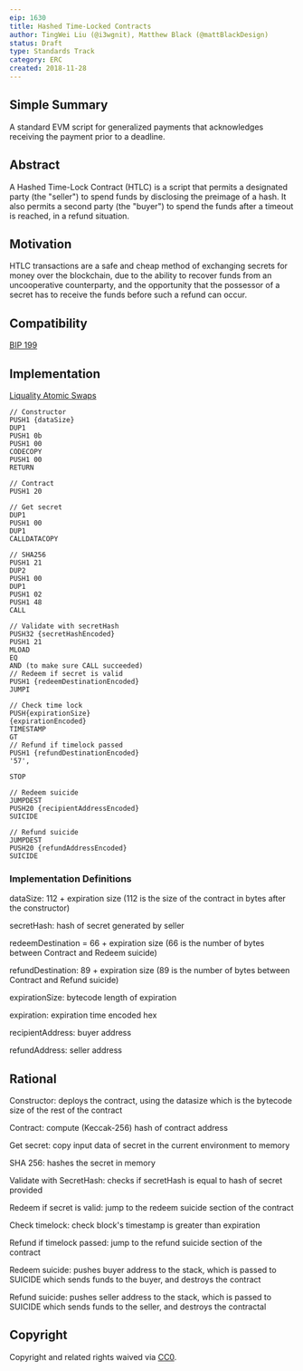 ```yaml
---
eip: 1630
title: Hashed Time-Locked Contracts
author: TingWei Liu (@i3wgnit), Matthew Black (@mattBlackDesign)
status: Draft
type: Standards Track
category: ERC
created: 2018-11-28
---
```


## Simple Summary

A standard EVM script for generalized payments that acknowledges receiving the payment prior to a deadline.

## Abstract

A Hashed Time-Lock Contract (HTLC) is a script that permits a designated party (the "seller") to spend funds by disclosing the preimage of a hash. It also permits a second party (the "buyer") to spend the funds after a timeout is reached, in a refund situation.

## Motivation

HTLC transactions are a safe and cheap method of exchanging secrets for money over the blockchain, due to the ability to recover funds from an uncooperative counterparty, and the opportunity that the possessor of a secret has to receive the funds before such a refund can occur.

## Compatibility

[BIP 199](https://github.com/bitcoin/bips/blob/master/bip-0199.mediawiki)

## Implementation

[Liquality Atomic Swaps](https://github.com/liquality/chainabstractionlayer/blob/master/src/providers/ethereum/EthereumSwapProvider.js#L8)


```
// Constructor
PUSH1 {dataSize}
DUP1
PUSH1 0b
PUSH1 00
CODECOPY
PUSH1 00
RETURN

// Contract
PUSH1 20

// Get secret
DUP1
PUSH1 00
DUP1
CALLDATACOPY

// SHA256
PUSH1 21
DUP2
PUSH1 00
DUP1
PUSH1 02
PUSH1 48
CALL

// Validate with secretHash
PUSH32 {secretHashEncoded}
PUSH1 21
MLOAD
EQ
AND (to make sure CALL succeeded)
// Redeem if secret is valid
PUSH1 {redeemDestinationEncoded}
JUMPI

// Check time lock
PUSH{expirationSize}
{expirationEncoded}
TIMESTAMP
GT
// Refund if timelock passed
PUSH1 {refundDestinationEncoded}
'57',

STOP

// Redeem suicide
JUMPDEST
PUSH20 {recipientAddressEncoded}
SUICIDE

// Refund suicide
JUMPDEST
PUSH20 {refundAddressEncoded}
SUICIDE
```

### Implementation Definitions

dataSize: 112 +  expiration size (112 is the size of the contract in bytes after the constructor)

secretHash: hash of secret generated by seller

redeemDestination = 66 + expiration size (66 is the number of bytes between Contract and Redeem suicide)

refundDestination: 89 + expiration size (89 is the number of bytes between Contract and Refund suicide)

expirationSize: bytecode length of expiration 

expiration: expiration time encoded hex

recipientAddress: buyer address
 
refundAddress: seller address


## Rational

Constructor: deploys the contract, using the datasize which is the bytecode size of the rest of the contract

Contract: compute (Keccak-256) hash of contract address

Get secret: copy input data of secret in the current environment to memory

SHA 256: hashes the secret in memory

Validate with SecretHash: checks if secretHash is equal to hash of secret provided

Redeem if secret is valid: jump to the redeem suicide section of the contract

Check timelock: check block's timestamp is greater than expiration

Refund if timelock passed: jump to the refund suicide section of the contract

Redeem suicide: pushes buyer address to the stack, which is passed to SUICIDE which sends funds to the buyer, and destroys the contract

Refund suicide: pushes seller address to the stack, which is passed to SUICIDE which sends funds to the seller, and destroys the contractal


## Copyright
Copyright and related rights waived via [CC0](https://creativecommons.org/publicdomain/zero/1.0/).